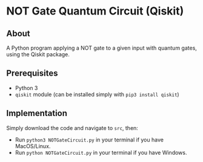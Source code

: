 # NOT Gate Quantum Circuit (Qiskit)

## About

A Python program applying a NOT gate to a given input with quantum gates, using the Qiskit package.

## Prerequisites

- Python 3
- `qiskit` module (can be installed simply with `pip3 install qiskit`)

## Implementation

Simply download the code and navigate to `src`, then:

- Run `python3 NOTGateCircuit.py` in your terminal if you have MacOS/Linux.
- Run `python NOTGateCircuit.py` in your terminal if you have Windows.
